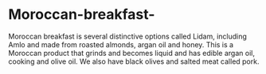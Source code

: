 # Moroccan-breakfast-
Moroccan breakfast is several distinctive options called Lidam, including Amlo and made from roasted almonds, argan oil and honey. This is a Moroccan product that grinds and becomes liquid and has edible argan oil, cooking and olive oil. We also have black olives and salted meat called pork. 
